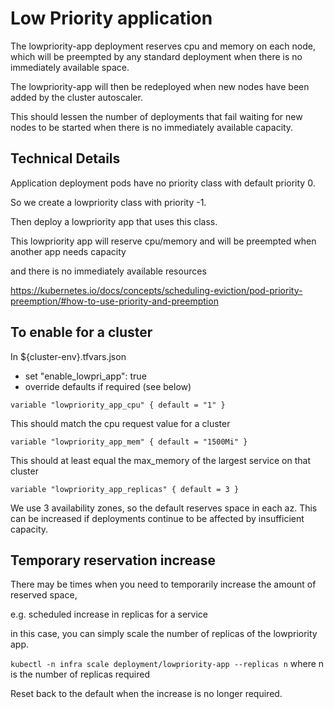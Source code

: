 # Low Priority application

The lowpriority-app deployment reserves cpu and memory on each node, which will be preempted by any standard deployment when there is no immediately available space.

The lowpriority-app will then be redeployed when new nodes have been added by the cluster autoscaler.

This should lessen the number of deployments that fail waiting for new nodes to be started when there is no immediately available capacity.

## Technical Details

Application deployment pods have no priority class with default priority 0.

So we create a lowpriority class with priority -1.

Then deploy a lowpriority app that uses this class.

This lowpriority app will reserve cpu/memory and will be preempted when another app needs capacity

and there is no immediately available resources

https://kubernetes.io/docs/concepts/scheduling-eviction/pod-priority-preemption/#how-to-use-priority-and-preemption

## To enable for a cluster

In ${cluster-env}.tfvars.json

- set "enable_lowpri_app": true
- override defaults if required (see below)
```
variable "lowpriority_app_cpu" { default = "1" }
```
This should match the cpu request value for a cluster

```
variable "lowpriority_app_mem" { default = "1500Mi" }
```
This should at least equal the max_memory of the largest service on that cluster

```
variable "lowpriority_app_replicas" { default = 3 }
```
We use 3 availability zones, so the default reserves space in each az.
This can be increased if deployments continue to be affected by insufficient capacity.

## Temporary reservation increase

There may be times when you need to temporarily increase the amount of reserved space,

e.g. scheduled increase in replicas for a service

in this case, you can simply scale the number of replicas of the lowpriority app.

```kubectl -n infra scale deployment/lowpriority-app --replicas n```
where n is the number of replicas required

Reset back to the default when the increase is no longer required.
